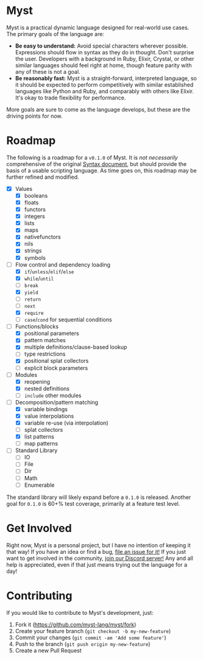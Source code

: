 # Myst

Myst is a practical dynamic language designed for real-world use cases. The primary goals of the language are:

- **Be easy to understand:** Avoid special characters wherever possible. Expressions should flow in syntax as they do in thought. Don't surprise the user. Developers with a background in Ruby, Elixir, Crystal, or other similar languages should feel right at home, though feature parity with any of these is not a goal.
- **Be reasonably fast:** Myst is a straight-forward, interpreted language, so it should be expected to perform competitively with similar established languages like Python and Ruby, and comparably with others like Elixir. It's okay to trade flexibility for performance.

More goals are sure to come as the language develops, but these are the driving points for now.


# Roadmap

The following is a roadmap for a `v0.1.0` of Myst. It is _not necessarily_ comprehensive of the original [Syntax document](SYNTAX.md), but should provide the basis of a usable scripting language. As time goes on, this roadmap may be further refined and modified.

- [X] Values
  - [X] booleans
  - [X] floats
  - [X] functors
  - [X] integers
  - [X] lists
  - [X] maps
  - [X] nativefunctors
  - [X] nils
  - [X] strings
  - [X] symbols
- [ ] Flow control and dependency loading
  - [X] `if`/`unless`/`elif`/`else`
  - [X] `while`/`until`
  - [ ] `break`
  - [X] `yield`
  - [ ] `return`
  - [ ] `next`
  - [X] `require`
  - [ ] `case`/`cond` for sequential conditions
- [ ] Functions/blocks
  - [X] positional parameters
  - [X] pattern matches
  - [X] multiple definitions/clause-based lookup
  - [ ] type restrictions
  - [X] positional splat collectors
  - [ ] explicit block parameters
- [ ] Modules
  - [X] reopening
  - [X] nested definitions
  - [ ] `include` other modules
- [ ] Decomposition/pattern matching
  - [X] variable bindings
  - [X] value interpolations
  - [X] variable re-use (via interpolation)
  - [ ] splat collectors
  - [X] list patterns
  - [ ] map patterns
- [ ] Standard Library
  - [ ] IO
  - [ ] File
  - [ ] Dir
  - [ ] Math
  - [ ] Enumerable

The standard library will likely expand before a `0.1.0` is released. Another goal for `0.1.0` is 60+% test coverage, primarily at a feature test level.


# Get Involved

Right now, Myst is a personal project, but I have no intention of keeping it that way! If you have an idea or find a bug, [file an issue for it!](https://github.com/myst-lang/myst/issues/new) If you just want to get involved in the community, [join our Discord server!](https://discord.gg/8FtMeac) Any and all help is appreciated, even if that just means trying out the language for a day!


# Contributing

If you would like to contribute to Myst's development, just:

1. Fork it (https://github.com/myst-lang/myst/fork)
2. Create your feature branch (`git checkout -b my-new-feature`)
3. Commit your changes (`git commit -am 'Add some feature'`)
4. Push to the branch (`git push origin my-new-feature`)
5. Create a new Pull Request
